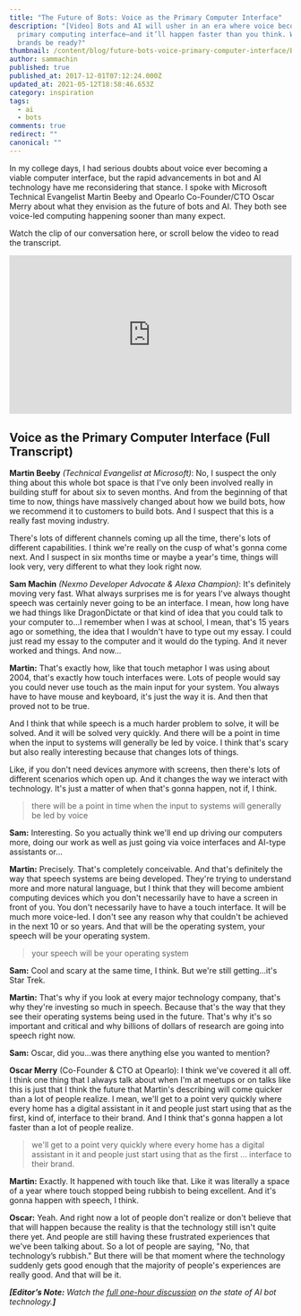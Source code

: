 ```yaml
---
title: "The Future of Bots: Voice as the Primary Computer Interface"
description: "[Video] Bots and AI will usher in an era where voice becomes the
  primary computing interface—and it’ll happen faster than you think. Will
  brands be ready?"
thumbnail: /content/blog/future-bots-voice-primary-computer-interface/Bots-Clip13_800x300.jpg
author: sammachin
published: true
published_at: 2017-12-01T07:12:24.000Z
updated_at: 2021-05-12T18:58:46.653Z
category: inspiration
tags:
  - ai
  - bots
comments: true
redirect: ""
canonical: ""
---
```

In my college days, I had serious doubts about voice ever becoming a viable computer interface, but the rapid advancements in bot and AI technology have me reconsidering that stance. I spoke with Microsoft Technical Evangelist Martin Beeby and Opearlo Co-Founder/CTO Oscar Merry about what they envision as the future of bots and AI. They both see voice-led computing happening sooner than many expect.

Watch the clip of our conversation here, or scroll below the video to read the transcript.

<style>.embed-container { position: relative; padding-bottom: 56.25%; height: 0; overflow: hidden; max-width: 100%; } .embed-container iframe, .embed-container object, .embed-container embed { position: absolute; top: 0; left: 0; width: 100%; height: 100%; }</style>

<div class="embed-container"><iframe src="https://www.youtube.com/embed/1sInGSJRfdM" frameborder="0" allowfullscreen=""></iframe></div>

## Voice as the Primary Computer Interface (Full Transcript)

**Martin Beeby** _(Technical Evangelist at Microsoft)_: No, I suspect the only thing about this whole bot space is that I've only been involved really in building stuff for about six to seven months. And from the beginning of that time to now, things have massively changed about how we build bots, how we recommend it to customers to build bots. And I suspect that this is a really fast moving industry.

There's lots of different channels coming up all the time, there's lots of different capabilities. I think we're really on the cusp of what's gonna come next. And I suspect in six months time or maybe a year's time, things will look very, very different to what they look right now.

**Sam Machin** _(Nexmo Developer Advocate & Alexa Champion)_: It's definitely moving very fast. What always surprises me is for years I've always thought speech was certainly never going to be an interface. I mean, how long have we had things like DragonDictate or that kind of idea that you could talk to your computer to...I remember when I was at school, I mean, that's 15 years ago or something, the idea that I wouldn't have to type out my essay. I could just read my essay to the computer and it would do the typing. And it never worked and things. And now…

**Martin:** That's exactly how, like that touch metaphor I was using about 2004, that's exactly how touch interfaces were. Lots of people would say you could never use touch as the main input for your system. You always have to have mouse and keyboard, it's just the way it is. And then that proved not to be true.

And I think that while speech is a much harder problem to solve, it will be solved. And it will be solved very quickly. And there will be a point in time when the input to systems will generally be led by voice. I think that's scary but also really interesting because that changes lots of things.

Like, if you don't need devices anymore with screens, then there's lots of different scenarios which open up. And it changes the way we interact with technology. It's just a matter of when that's gonna happen, not if, I think.

> there will be a point in time when the input to systems will generally be led by voice

**Sam:** Interesting. So you actually think we'll end up driving our computers more, doing our work as well as just going via voice interfaces and AI-type assistants or…

**Martin:** Precisely. That's completely conceivable. And that's definitely the way that speech systems are being developed. They're trying to understand more and more natural language, but I think that they will become ambient computing devices which you don't necessarily have to have a screen in front of you. You don't necessarily have to have a touch interface. It will be much more voice-led. I don't see any reason why that couldn't be achieved in the next 10 or so years. And that will be the operating system, your speech will be your operating system.

> your speech will be your operating system

**Sam:** Cool and scary at the same time, I think. But we're still getting...it's Star Trek.

**Martin:** That's why if you look at every major technology company, that's why they're investing so much in speech. Because that's the way that they see their operating systems being used in the future. That's why it's so important and critical and why billions of dollars of research are going into speech right now.

**Sam:** Oscar, did you...was there anything else you wanted to mention?

**Oscar Merry** (Co-Founder & CTO at Opearlo): I think we've covered it all off. I think one thing that I always talk about when I'm at meetups or on talks like this is just that I think the future that Martin's describing will come quicker than a lot of people realize. I mean, we'll get to a point very quickly where every home has a digital assistant in it and people just start using that as the first, kind of, interface to their brand. And I think that's gonna happen a lot faster than a lot of people realize.

> we'll get to a point very quickly where every home has a digital assistant in it and people just start using that as the first ... interface to their brand.

**Martin:** Exactly. It happened with touch like that. Like it was literally a space of a year where touch stopped being rubbish to being excellent. And it's gonna happen with speech, I think.

**Oscar:** Yeah. And right now a lot of people don't realize or don't believe that that will happen because the reality is that the technology still isn't quite there yet. And people are still having these frustrated experiences that we've been talking about. So a lot of people are saying, "No, that technology’s rubbish." But there will be that moment where the technology suddenly gets good enough that the majority of people's experiences are really good. And that will be it.

_**[Editor’s Note:** Watch the [full one-hour discussion](https://youtu.be/InJe29Yz5UM) on the state of AI bot technology.**]**_